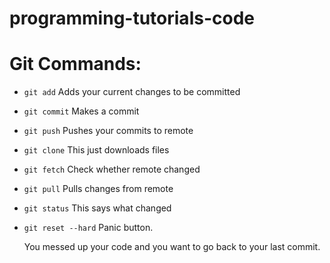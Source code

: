 # programming-tutorials-code


# Git Commands:

- `git add`
  Adds your current changes to be committed
- `git commit`
  Makes a commit 
- `git push`
  Pushes your commits to remote
- `git clone`
  This just downloads files

- `git fetch`
  Check whether remote changed
  
- `git pull`
  Pulls changes from remote

- `git status`
  This says what changed
  
- `git reset --hard`
  Panic button.
  
  You messed up your code and you want to go back to your last commit.


